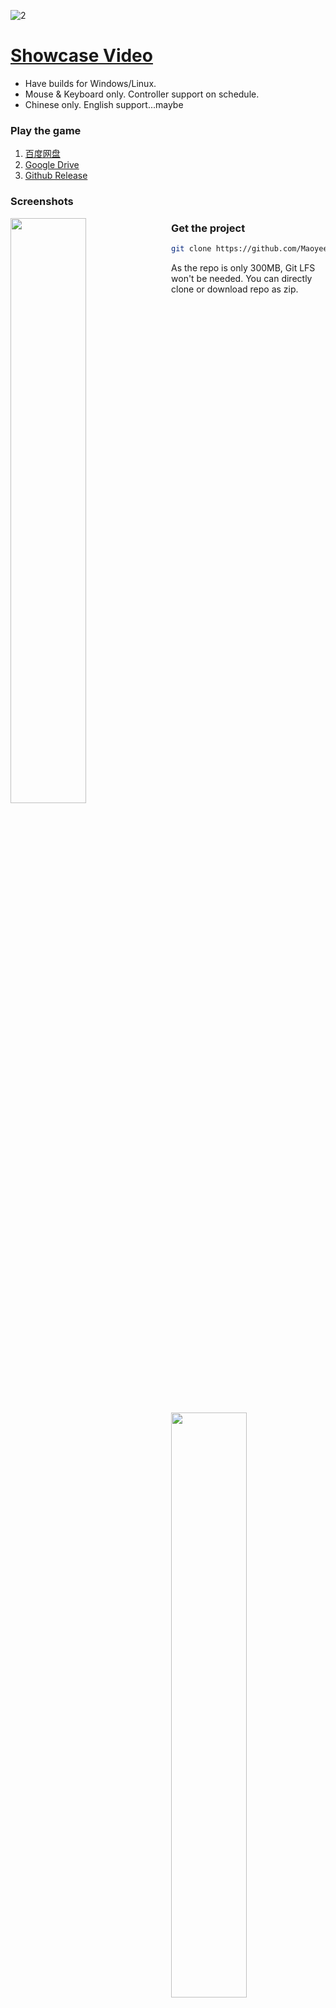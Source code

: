 ![2](https://user-images.githubusercontent.com/100255436/211665714-782d981d-e8de-427d-bcbd-99a86bac1a81.jpg)
# [Showcase Video](https://www.bilibili.com/video/BV1vD4y1p7cu)
- Have builds for Windows/Linux.
- Mouse & Keyboard only. Controller support on schedule.
- Chinese only. English support...maybe

### Play the game
1. [百度网盘](https://pan.baidu.com/s/1fv9NreswIF_PM7yGrmtBtA?pwd=h63g)
2. [Google Drive](https://drive.google.com/drive/folders/1_oDC0mpXIAc013O8Lg83KPEgBYd-f68W?usp=share_link)
3. [Github Release](https://github.com/Maoyeedy/Qiyu_UnityProject/releases)

### Screenshots
<div style="width:100%">
  <img src="https://user-images.githubusercontent.com/100255436/211786724-860ffee3-45b3-4980-bbf7-9894fc002893.jpg" style="width:49%;float:left; margin-right:2%">
  <img src="https://user-images.githubusercontent.com/100255436/211786767-9cdd4978-83e9-450c-8ee1-f4223ef0fe1b.jpg" style="width:49%;float:right; margin-left:2%">
</div>
<div style="width:100%">
  <img src="https://user-images.githubusercontent.com/100255436/211786960-773ccc1d-f147-4e99-ae96-5097af666238.jpg" style="width:49%;float:left; margin-right:2%">
  <img src="https://user-images.githubusercontent.com/100255436/211786946-fbeec510-0d34-4852-938f-c5128cc8a1d0.jpg" style="width:49%;float:right; margin-left:2%">
</div>
<div style="width:100%">
  <img src="https://user-images.githubusercontent.com/100255436/211787022-75b8b2fa-83e8-4d67-aac8-e556580ca1f3.jpg" style="width:49%;float:left; margin-right:2%">
  <img src="https://user-images.githubusercontent.com/100255436/211787060-61d6a450-b1ba-48b4-929b-de3131960fa0.jpg" style="width:49%;float:right; margin-left:2%">
</div>

### Get the project
```bash
git clone https://github.com/Maoyeedy/Qiyu_UnityProject.git
```
As the repo is only 300MB, Git LFS won't be needed. You can directly clone or download repo as zip.
